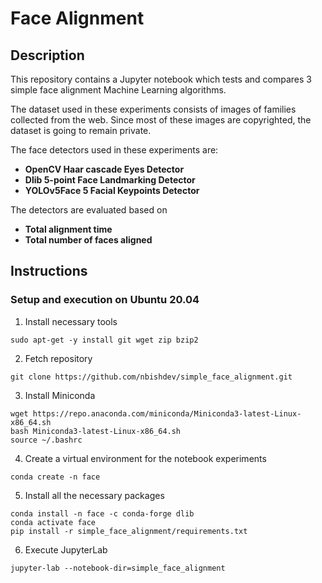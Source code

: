 # Face Alignment


## Description
This repository contains a Jupyter notebook which tests and compares 3 simple face alignment Machine Learning algorithms.

The dataset used in these experiments consists of images of families collected from the web. Since most of these images are copyrighted, the dataset is going to remain private.

The face detectors used in these experiments are:
* **OpenCV Haar cascade Eyes Detector**
* **Dlib 5-point Face Landmarking Detector**
* **YOLOv5Face 5 Facial Keypoints Detector**

The detectors are evaluated based on
* **Total alignment time**
* **Total number of faces aligned**



## Instructions
### Setup and execution on Ubuntu 20.04

1. Install necessary tools
```console
sudo apt-get -y install git wget zip bzip2
```

2. Fetch repository
```console
git clone https://github.com/nbishdev/simple_face_alignment.git
```

3. Install Miniconda
```console
wget https://repo.anaconda.com/miniconda/Miniconda3-latest-Linux-x86_64.sh
bash Miniconda3-latest-Linux-x86_64.sh
source ~/.bashrc
```

4. Create a virtual environment for the notebook experiments
```console
conda create -n face
```

5. Install all the necessary packages
```console
conda install -n face -c conda-forge dlib
conda activate face
pip install -r simple_face_alignment/requirements.txt
```

6. Execute JupyterLab
```console
jupyter-lab --notebook-dir=simple_face_alignment
```
